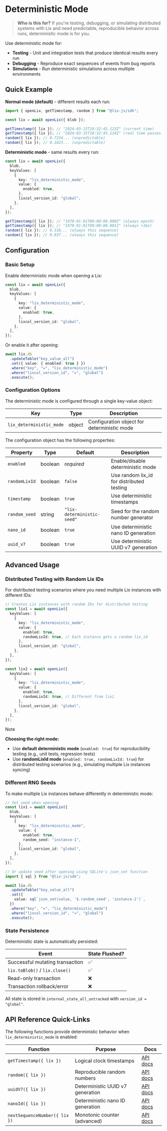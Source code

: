 # Deterministic Mode

> **Who is this for?** If you're testing, debugging, or simulating distributed systems with Lix and need predictable, reproducible behavior across runs, deterministic mode is for you.

Use deterministic mode for:

- **Testing** - Unit and integration tests that produce identical results every run
- **Debugging** - Reproduce exact sequences of events from bug reports
- **Simulations** - Run deterministic simulations across multiple environments

## Quick Example

**Normal mode (default)** - different results each run:

```ts
import { openLix, getTimestamp, random } from "@lix-js/sdk";

const lix = await openLix({ blob });

getTimestamp({ lix }); // "2024-03-15T10:32:45.123Z" (current time)
getTimestamp({ lix }); // "2024-03-15T10:32:45.124Z" (real time passes)
random({ lix }); // 0.7234... (unpredictable)
random({ lix }); // 0.1823... (unpredictable)
```

**Deterministic mode** - same results every run:

```ts
const lix = await openLix({
  blob,
  keyValues: [
    {
      key: "lix_deterministic_mode",
      value: {
        enabled: true,
      },
      lixcol_version_id: "global",
    },
  ],
});

getTimestamp({ lix }); // "1970-01-01T00:00:00.000Z" (always epoch)
getTimestamp({ lix }); // "1970-01-01T00:00:00.001Z" (always +1ms)
random({ lix }); // 0.318... (always this sequence)
random({ lix }); // 0.937... (always this sequence)
```

## Configuration

### Basic Setup

Enable deterministic mode when opening a Lix:

```ts
const lix = await openLix({
  blob,
  keyValues: [
    {
      key: "lix_deterministic_mode",
      value: {
        enabled: true,
      },
      lixcol_version_id: "global",
    },
  ],
});
```

Or enable it after opening:

```ts
await lix.db
  .updateTable("key_value_all")
  .set({ value: { enabled: true } })
  .where("key", "=", "lix_deterministic_mode")
  .where("lixcol_version_id", "=", "global")
  .execute();
```

### Configuration Options

The deterministic mode is configured through a single key-value object:

| Key                      | Type   | Description                                 |
| ------------------------ | ------ | ------------------------------------------- |
| `lix_deterministic_mode` | object | Configuration object for deterministic mode |

The configuration object has the following properties:

| Property      | Type    | Default                    | Description                               |
| ------------- | ------- | -------------------------- | ----------------------------------------- |
| `enabled`     | boolean | _required_                 | Enable/disable deterministic mode         |
| `randomLixId` | boolean | `false`                    | Use random lix_id for distributed testing |
| `timestamp`   | boolean | `true`                     | Use deterministic timestamps              |
| `random_seed` | string  | `"lix-deterministic-seed"` | Seed for the random number generator      |
| `nano_id`     | boolean | `true`                     | Use deterministic nano ID generation      |
| `uuid_v7`     | boolean | `true`                     | Use deterministic UUID v7 generation      |

## Advanced Usage

### Distributed Testing with Random Lix IDs

For distributed testing scenarios where you need multiple Lix instances with different IDs:

```ts
// Creates Lix instances with random IDs for distributed testing
const lix1 = await openLix({
  keyValues: [
    {
      key: "lix_deterministic_mode",
      value: {
        enabled: true,
        randomLixId: true, // Each instance gets a random lix_id
      },
      lixcol_version_id: "global",
    },
  ],
});

const lix2 = await openLix({
  keyValues: [
    {
      key: "lix_deterministic_mode",
      value: {
        enabled: true,
        randomLixId: true, // Different from lix1
      },
      lixcol_version_id: "global",
    },
  ],
});
```

> [!NOTE]
> **Choosing the right mode:**
>
> - Use **default deterministic mode** (`enabled: true`) for reproducibility testing (e.g., unit tests, regression tests)
> - Use **randomLixId mode** (`enabled: true, randomLixId: true`) for distributed testing scenarios (e.g., simulating multiple Lix instances syncing)

### Different RNG Seeds

To make multiple Lix instances behave differently in deterministic mode:

```ts
// Set seed when opening
const lix1 = await openLix({
  blob,
  keyValues: [
    {
      key: "lix_deterministic_mode",
      value: {
        enabled: true,
        random_seed: "instance-1",
      },
      lixcol_version_id: "global",
    },
  ],
});

// Or update seed after opening using SQLite's json_set function
import { sql } from "@lix-js/sdk";

await lix.db
  .updateTable("key_value_all")
  .set({
    value: sql`json_set(value, '$.random_seed', 'instance-2')`,
  })
  .where("key", "=", "lix_deterministic_mode")
  .where("lixcol_version_id", "=", "global")
  .execute();
```

### State Persistence

Deterministic state is automatically persisted:

| Event                           | State Flushed? |
| ------------------------------- | -------------- |
| Successful mutating transaction | ✅             |
| `lix.toBlob()` / `lix.close()`  | ✅             |
| Read-only transaction           | ❌             |
| Transaction rollback/error      | ❌             |

All state is stored in `internal_state_all_untracked` with `version_id = "global"`.

## API Reference Quick-Links

The following functions provide deterministic behavior when `lix_deterministic_mode` is enabled:

| Function                                   | Purpose                          | Docs                                                       |
| ------------------------------------------ | -------------------------------- | ---------------------------------------------------------- |
| `getTimestamp({ lix })`                       | Logical clock timestamps         | [API docs](/api/functions/timestamp)                       |
| `random({ lix })`                          | Reproducible random numbers      | [API docs](/api/functions/random)                          |
| `uuidV7({ lix })`                          | Deterministic UUID v7 generation | [API docs](/api/functions/uuidV7)                          |
| `nanoId({ lix })`                          | Deterministic nano ID generation | [API docs](/api/functions/nanoId)                          |
| `nextSequenceNumber({ lix })` | Monotonic counter (advanced)     | [API docs](/api/functions/nextDeterministicSequenceNumber) |
